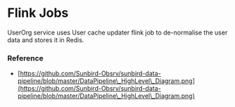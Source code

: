 # Flink Jobs

UserOrg service uses User cache updater flink job to de-normalise the user data and stores it in Redis.

### Reference

* [https://github.com/Sunbird-Obsrv/sunbird-data-pipeline/blob/master/DataPipeline\_HighLevel\_Diagram.png](https://github.com/Sunbird-Obsrv/sunbird-data-pipeline/blob/master/DataPipeline\_HighLevel\_Diagram.png)
